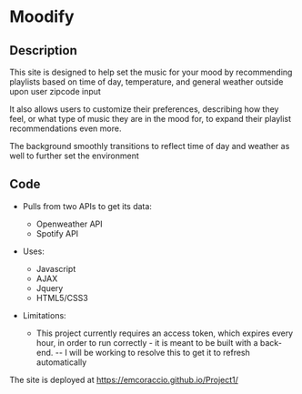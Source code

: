 # Moodify

## Description

This site is designed to help set the music for your mood by recommending playlists based on time of day, temperature, and general weather outside upon user zipcode input

It also allows users to customize their preferences, describing how they feel, or what type of music they are in the mood for, to expand their playlist recommendations even more. 

The background smoothly transitions to reflect time of day and weather as well to further set the environment

## Code

* Pulls from two APIs to get its data:
  - Openweather API
  - Spotify API

* Uses: 
  - Javascript
  - AJAX
  - Jquery
  - HTML5/CSS3

* Limitations: 
  - This project currently requires an access token, which expires every hour, in order to run correctly - it is meant to be built with a back-end.
  -- I will be working to resolve this to get it to refresh automatically


The site is deployed at https://emcoraccio.github.io/Project1/
